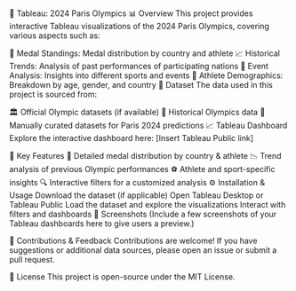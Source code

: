 🌟 Tableau: 2024 Paris Olympics
📊 Overview
This project provides interactive Tableau visualizations of the 2024 Paris Olympics, covering various aspects such as:

🏅 Medal Standings: Medal distribution by country and athlete
📈 Historical Trends: Analysis of past performances of participating nations
🎯 Event Analysis: Insights into different sports and events
👤 Athlete Demographics: Breakdown by age, gender, and country
📁 Dataset
The data used in this project is sourced from:

🏛️ Official Olympic datasets (if available)
📜 Historical Olympics data
📝 Manually curated datasets for Paris 2024 predictions
📈 Tableau Dashboard
Explore the interactive dashboard here: [Insert Tableau Public link]

🔑 Key Features
🥇 Detailed medal distribution by country & athlete
📉 Trend analysis of previous Olympic performances
⚽ Athlete and sport-specific insights
🔍 Interactive filters for a customized analysis
⚙️ Installation & Usage
Download the dataset (if applicable)
Open Tableau Desktop or Tableau Public
Load the dataset and explore the visualizations
Interact with filters and dashboards
📸 Screenshots
(Include a few screenshots of your Tableau dashboards here to give users a preview.)

🤝 Contributions & Feedback
Contributions are welcome! If you have suggestions or additional data sources, please open an issue or submit a pull request.

📄 License
This project is open-source under the MIT License.
